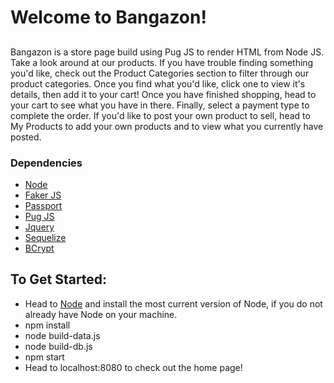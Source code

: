 # Welcome to Bangazon!

## 
Bangazon is a store page build using Pug JS to render HTML from Node JS. Take a look around at our products. If you have trouble finding something you'd like, check out the Product Categories section to filter through our product categories. Once you find what you'd like, click one to view it's details, then add it to your cart! Once you have finished shopping, head to your cart to see what you have in there. Finally, select a payment type to complete the order. 
If you'd like to post your own product to sell, head to My Products to add your own products and to view what you currently have posted. 


### Dependencies 
* [Node](https://nodejs.org/) 
* [Faker JS](https://github.com/marak/Faker.js/)
* [Passport](http://www.passportjs.org/)
* [Pug JS](https://pugjs.org/api/getting-started.html)
* [Jquery](http://jquery.com/)
* [Sequelize](http://docs.sequelizejs.com/)
* [BCrypt](https://www.npmjs.com/package/bcrypt)


## To Get Started:
* Head to [Node](https://nodejs.org/en/) and install the most current version of Node, if you do not already have Node on your machine. 
* npm install
* node build-data.js 
* node build-db.js 
* npm start 
* Head to localhost:8080 to check out the home page!
 



